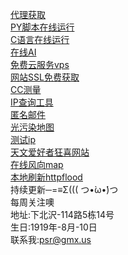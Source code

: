 [代理获取](https://proxyspace.pro/http.txt)          
[PY脚本在线运行](https://m.w3cschool.cn/tryrun/runcode?lang=python)          
[C语言在线运行](https://m.w3cschool.cn/tryrun/runcode?lang=c-clang)          
[在线AI](http://zs.aidashi.cn/)          
[免费云服务vps](https://uviv.cn/)          
[网站SSL免费获取](https://freessl.cn/)          
[CC测量](https://debug.abcdefgdev.xyz)          
[IP查询工具](https://fofa.info/)          
[匿名邮件](https://anonymousemail.me/)          
[光污染地图](https://darkmap.cn)          
[测试ip](https://check-host.net/)          
[天文爱好者狂喜网站](https://laysky.com/)          
[在线风向map](https://street-map.gosur.com/cn/)          
[本地刷新httpflood](https://f5.serverplayer.com/)          
持续更新─=≡Σ((( つ•̀ω•́)つ          
每周关注噢          
地址:下北沢-114路5栋14号          
生日:1919年-8月-10日          
联系我:psr@gmx.us          
